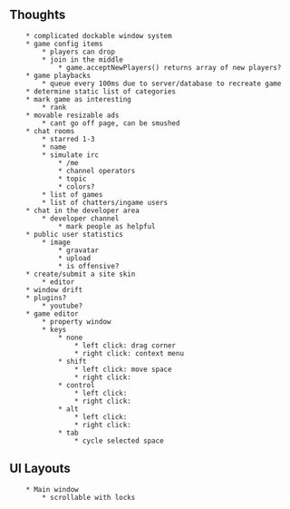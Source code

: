﻿
Thoughts
------------
 
		* complicated dockable window system
		* game config items
			* players can drop
			* join in the middle
				* game.acceptNewPlayers() returns array of new players?
		* game playbacks
			* queue every 100ms due to server/database to recreate game
		* determine static list of categories
		* mark game as interesting
			* rank
		* movable resizable ads
			* cant go off page, can be smushed
		* chat rooms
			* starred 1-3
			* name
			* simulate irc
				* /me
				* channel operators
				* topic
				* colors?
			* list of games
			* list of chatters/ingame users
		* chat in the developer area
			* developer channel
				* mark people as helpful
		* public user statistics
			* image
				* gravatar
				* upload
				* is offensive?
		* create/submit a site skin
			* editor
		* window drift
		* plugins?
			* youtube? 
		* game editor
			* property window 
			* keys
				* none
					* left click: drag corner
					* right click: context menu 
				* shift
					* left click: move space
					* right click: 
				* control
					* left click: 
					* right click: 
				* alt
					* left click: 
					* right click: 
				* tab
					* cycle selected space


**UI Layouts**
--------------
		* Main window
			* scrollable with locks 

